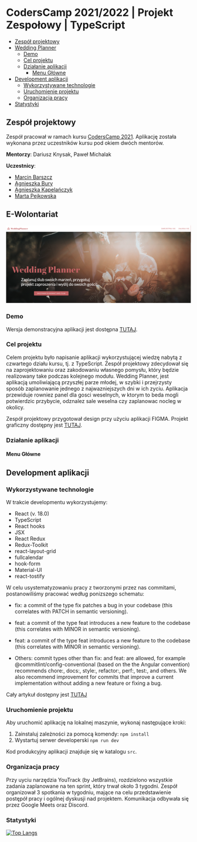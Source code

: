 # CodersCamp 2021/2022 | Projekt Zespołowy | TypeScript

- [Zespół projektowy](#zespół-projektowy)
- [Wedding Planner](#Wedding-planner)
  - [Demo](#demo)
  - [Cel projektu](#cel-projektu)
  - [Działanie aplikacji](#działanie-aplikacji)
    - [Menu Główne](#menu-główne)
- [Development aplikacji](#development-aplikacji)
  - [Wykorzystywane technologie](#wykorzystywane-technologie)
  - [Uruchomienie projektu](#uruchomienie-projektu)
  - [Organizacja pracy](#organizacja-pracy)
- [Statystyki](#statystyki)

## Zespół projektowy

Zespół pracował w ramach kursu [CodersCamp 2021](https://coderscamp.pl/).
Aplikację została wykonana przez uczestników kursu pod okiem dwóch mentorów.

**Mentorzy**: Dariusz Knysak, Paweł Michalak

**Uczestnicy**:

- [Marcin Barszcz](https://github.com/marcinnnnb)
- [Agnieszka Bury](https://github.com/angbur)
- [Agnieszka Kapelańczyk](https://github.com/AgnieszkaKapelanczyk)
- [Marta Pejkowska](https://github.com/MartaPejkowska)

## E-Wolontariat

![This is an image](https://github.com/AgnieszkaKapelanczyk/CodersCamp2021-2022-WeddingPlannerApp/blob/main/src/assets/img/readMeImage.png)

### Demo

Wersja demonstracyjna aplikacji jest dostępna [TUTAJ](https://coders-camp2021-2022-wedding-planner-app.vercel.app/).

### Cel projektu

Celem projektu było napisanie aplikacji wykorzystującej wiedzę nabytą z czwartego działu kursu, tj. z TypeScript.
Zespół projektowy zdecydował się na zaprojektowaniu oraz zakodowaniu własnego pomysłu, który będzie
realizowany take podczas kolejnego modułu. Wedding Planner, jest aplikacją umoliwiającą przyszłej parze młodej,
w szybki i przejrzysty sposób zaplanowanie jednego z najwazniejszych dni w ich zyciu. Aplikacja przewiduje rowniez panel
dla gosci weselnych, w ktorym to beda mogli potwierdzic przybycie, odznalez sale weselna czy zaplanowac nocleg w okolicy.

Zespół projektowy przygotował design przy użyciu aplikacji FIGMA. Projekt graficzny dostępny jest [TUTAJ](https://www.figma.com/file/dvceitZ7BCtavllEeVlqsz/E-wedding?node-id=0%3A1).

### Działanie aplikacji

#### Menu Główne

## Development aplikacji

### Wykorzystywane technologie

W trakcie developmentu wykorzystujemy:

- React (v. 18.0)
- TypeScript
- React hooks
- JSX
- React Redux
- Redux-Toolkit
- react-layout-grid
- fullcalendar
- hook-form
- Material-UI
- react-tostify

W celu usystematyzowaniu pracy z tworzonymi przez nas commitami, postanowiliśmy pracować według ponizszego schematu:

- fix: a commit of the type fix patches a bug in your codebase (this correlates with PATCH in semantic versioning).

- feat: a commit of the type feat introduces a new feature to the codebase (this correlates with MINOR in semantic versioning).

- feat: a commit of the type feat introduces a new feature to the codebase (this correlates with MINOR in semantic versioning).

- Others: commit types other than fix: and feat: are allowed, for example @commitlint/config-conventional (based on the the Angular convention)
  recommends chore:, docs:, style:, refactor:, perf:, test:, and others. We also recommend improvement for commits that improve a current
  implementation without adding a new feature or fixing a bug.

Cały artykuł dostępny jest [TUTAJ](https://www.conventionalcommits.org/en/v1.0.0-beta.2/)

### Uruchomienie projektu

Aby uruchomić aplikację na lokalnej maszynie, wykonaj następujące kroki:

1. Zainstaluj zależności za pomocą komendy: `npm install`
2. Wystartuj serwer developerski `npm run dev`

Kod produkcyjny aplikacji znajduje się w katalogu `src`.

### Organizacja pracy

Przy uyciu narzędzia YouTrack (by JetBrains), rozdzielono wszystkie zadania zaplanowane na ten sprint, który trwał około 3 tygodni.
Zespół organizował 3 spotkania w tygodniu, mające na celu przedstawienie postępół pracy i ogólnej dyskusji nad projektem.
Komunikacja odbywała się przez Google Meets oraz Discord.

### Statystyki

[![Top Langs](https://github-readme-stats.vercel.app/api/top-langs/?username=AgnieszkaKapelanczyk)](https://github.com/anuraghazra/github-readme-stats)
